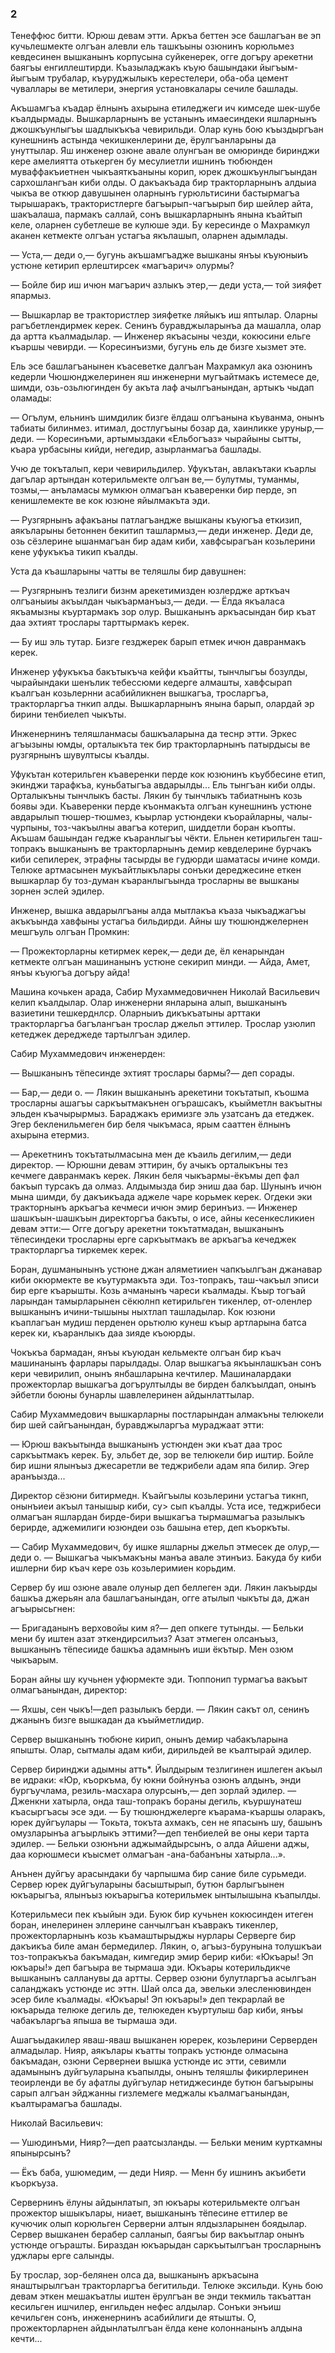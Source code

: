 ### 2

Тенеффюс битти.
Юрюш девам этти.
Аркъа беттен эсе башлагъан ве эп кучьлешмекте олгъан алевли ель ташкъыны озюнинъ корюльмез кевдесинен вышканынъ корпусына суйкенерек, огге догъру арекетни баягъы енгиллештирди.
Къазыладжакъ къую башындаки йыгъым-йыгъым трубалар, къуруджылыкъ керестелери, оба-оба цемент чуваллары ве метилери, энергия установкалары сечиле башлады.

Акъшамгъа къадар ёлнынъ ахырына етиледжеги ич кимседе шек-шубе къалдырмады.
Вышкарларнынъ ве устанынъ имаесиндеки яшларнынъ джошкъунлыгъы шадлыкъкъа чевирильди.
Олар кунь бою къыздыргъан кунешнинъ астында чекишкенлерини де, ёрулгъанларыны да унуттылар.
Яш инженер озюне авале олунгъан ве омюринде биринджи кере амелиятта отькерген бу месулиетли ишнинъ тюбюнден муваффакъиетнен чыкъаяткъаныны корип, юрек джошкъунлыгъындан сархошлангъан киби олды.
О дакъакъада бир тракторларнынъ алдыиа чыкъа ве откюр давушынен оларнынъ гурюльтисини бастырмагъа тырышаракъ, трактористлерге багъырып-чагъырып бир шейлер айта, шакъалаша, пармакъ саллай, сонъ вышкарларнынъ янына къайтып келе, оларнен субетлеше ве кулюше эди.
Бу кересинде о Махрамкул аканен кетмекте олгъан устагъа якълашып, оларнен адымлады.

— Уста,— деди о,— бугунь акъшамгъадже вышканы янъы къуюныиъ устюне кетирип ерлештирсек «магъарич» олурмы?

— Бойле бир иш ичюн магъарич азлыкъ этер,— деди уста,— той зияфет япармыз.

— Вышкарлар ве трактористлер зияфетке ляйыкъ иш яптылар.
Оларны рагъбетлендирмек керек.
Сенинъ буравджыларынъа да машалла, олар да артта къалмадылар.
— Инженер якъасыны чезди, кокюсини ельге къаршы чевирди.
— Коресинъизми, бугунь ель де бизге хызмет эте.

Ель эсе башлагъанынен къасеветке далгъан Махрамкул ака озюнинъ кедерли Чюшюнджелеринен яш инженерни мугъайтмакъ истемесе де, шимди, озь-озьлюгинден бу акъта лаф ачылгъанындан, артыкъ чыдап оламады:

— Огълум, ельнинъ шимдилик бизге ёлдаш олгъанына къуванма, онынъ табиаты билинмез.
итимал, достлугъыны бозар да, хаинликке уруныр,— деди.
— Коресинъми, артымыздаки «Ельбогъаз» чырайыны сытты, къара урбасыны кийди, негедир, азырланмагъа башлады.

Учю де токъталып, кери чевирильдилер.
Уфукътан, авлакътаки къарлы дагълар артындан котерильмекте олгъан ве,— булутмы, туманмы, тозмы,— анъламасы мумкюн олмагъан къаверенки бир перде, эп кенишлемекте ве кок юзюне яйылмакъта эди.

— Рузгярнынъ афакъаны патлагъандже вышканы къуюгъа еткизип, аякъларыны бетоннен бекитип ташлармыз,— деди инженер.
Деди де, озь сёзлерине ышанмагъан бир адам киби, хавфсырагъан козьлерини кене уфукъкъа тикип къалды.

Уста да къашларыны чатты ве теляшлы бир давушнен:

— Рузгярнынъ тезлиги бизнм арекетимизден юзлердже арткъач олгъаныиы акъылдан чыкъарманъыз,— деди.
— Ёлда якъаласа якъамызны къуртармакъ зор олур.
Вышканынъ аркъасындан бир къат даа эхтият трослары тарттырмакъ керек.

— Бу иш эль тутар.
Бизге гезджерек барып етмек ичюн давранмакъ керек.

Инженер уфукъкъа бакътыкъча кейфи къайтты, тынчлыгъы бозулды, чырайындаки шенълик тебессюми кедерге алмашты, хавфсырап къалгъан козьлернни асабийликнен вышкагъа, тросларгъа, тракторларгъа тнкип алды.
Вышкарларнынъ янына барып, олардай эр бирини тенбиелеп чыкъты.

Инженернинъ теляшланмасы башкъаларына да теснр этти.
Эркес агъызыны юмды, орталыкъта тек бир тракторларнынъ патырдысы ве рузгярнынъ шувултысы къалды.

Уфукътан котерильген къаверенки перде кок юзюнинъ къуббесине етип, экинджи тарафкъа, куньбатыгъа авдарылды...
Ель тынгъан киби олды.
Орталыкъны тынчлыкъ басты.
Лякин бу тынчлыкъ табиатнынъ козь боявы эди.
Къаверенки перде къонмакъта олгъан кунешнинъ устюне авдарылып тюшер-тюшмез, къырлар устюндеки къорайларны, чалы-чурпыны, тоз-чакъылны авагъа котерип, шиддетли боран къопты.
Акъшам башындан гедже къаранлыгъы чёкти.
Ельнен кетирильген таш-топракъ вышканынъ ве тракторларнынъ демир кевделерине бурчакъ киби сепилерек, этрафны тасырды ве гудюрди шаматасы ичине комди.
Телюке артмасынен мукъайтлыкълары сонъки дереджесине еткен вышкарлар бу тоз-думан къаранлыгъында тросларны ве вышканы зорнен эслей эдилер.

Инженер, вышка авдарылгъаны алда мытлакъа къаза чыкъаджагъы акъкъында хавфыны устагъа бильдирди.
Айны шу тюшюнджелернен мешгъуль олгъан Промкин:

— Прожекторларны кетирмек керек,— деди де, ёл кенарындан кетмекте олгъан машинанынъ устюне секирип минди.
— Айда, Амет, янъы къуюгъа догъру айда!

Машина кочькен арада, Сабир Мухаммедовичнен Николай Васильевич келип къалдылар.
Олар инженерни янларына алып, вышканынъ вазиетини тешкерднлср.
Оларныиъ дикъкъатыны арттаки тракторларгъа багълангъан трослар джельп эттилер.
Трослар узюлип кетеджек дереджеде тартылгъан эдилер.

Сабир Мухаммедович инженерден:

— Вышканынъ тёпесинде эхтият трослары бармы?— деп сорады.

— Бар,— деди о.
— Лякин вышканынъ арекетини токътатып, къошма тросларны ашагъы саркъытмакънен огърашсакъ, къыйметлн вакъытны эльден къачырырмыз.
Бараджакъ еримизге эль узатсанъ да етеджек.
Эгер бекленильмеген бир беля чыкъмаса, ярым сааттен ёлнынъ ахырына етермиз.

— Арекетнинъ токътатылмасына мен де къаиль дегилим,— деди директор.
— Юрюшни девам эттирин, бу ачыкъ орталыкъны тез кечмеге давранмакъ керек.
Лякин беля чыкъармы-ёкъмы деп фал бакъып турсакъ да олмаз.
Алдымызда бир эниш даа бар.
Шунынъ ичюн мына шимди, бу дакъикъада аджеле чаре корьмек керек.
Огдеки эки тракторнынъ аркъагъа кечмеси ичюн эмир беринъиз.
— Инженер шашкъын-шашкъын директоргъа бакъты, о исе, айны кесенкесликиен девам этти:— Огге догъру арекетни токътатмадан, вышканынъ тёпесиндеки тросларны ерге саркъытмакъ ве аркъагъа кечеджек тракторларгъа тиркемек керек.

Боран, душманынынъ устюне джан аляметииен чапкъылгъан джанавар киби окюрмекте ве къутурмакъта эди.
Тоз-топракъ, таш-чакъыл эписи бир ерге къарышты.
Козь ачманынъ чареси къалмады.
Къыр тогъай ларындан тамырларынен сёкюлнп кетирильген тикенлер, от-оленлер вышканынъ ичини-тышыны ныхтлап ташладылар.
Кок юзюни къаплагъан мудиш перденен орьтюлю кунеш къыр артларына батса керек ки, къаранлыкъ даа зияде къоюрды.

Чокъкъа бармадан, янъы къуюдан кельмекте олгъан бир къач машинанынъ фарлары парылдады.
Олар вышкагъа якъынлашкъан сонъ кери чевирилип, онынъ янбашларына кечтилер.
Машиналардаки прожекторлар вышкагъа догърултылды ве бирден балкъылдап, онынъ эйбетли боюны бунарлы шавлелеринен айдынлаттылар.

Сабир Мухаммедович вышкарларны постларындан алмакъны телюкели бир шей сайгъанындан, буравджыларгъа мураджаат этти:

— Юрюш вакъытында вышканынъ устюнден эки къат даа трос саркъытмакъ керек.
Бу, эльбет де, зор ве телюкели бир иштир.
Бойле бир ишни ялынъыз джесаретли ве теджрибели адам япа билир.
Эгер аранъызда...

Директор сёзюни битирмедн.
Къайгъылы козьлерини устагъа тикнп, онынъиеи акъыл танышыр киби, су> сып къалды.
Уста исе, теджрибеси олмагъан яшлардан бирде-бири вышкагъа тырмашмагъа разылыкъ берирде, аджемилиги юзюндеи озь башына етер, деп къоркъты.

— Сабир Мухаммедович, бу ишке яшларны джельп этмесек де олур,— деди о.
— Вышкагъа чыкъмакъны манъа авале этинъиз.
Бакуда бу киби ишлерни бир къач кере озь козьлеримиен корьдим.

Сервер бу иш озюне авале олуныр деп беллеген эди.
Лякин лакъырды башкъа джерьян ала башлагъанындан, огге атылып чыкъты да, джан агъырысьгнен:

— Бригаданынъ верховойы ким я?— деп опкеге тутынды.
— Бельки мени бу иштен азат эткендирсилъиз?
Азат этмеген олсанъыз, вышканынъ тёпесииде башкъа адамнынъ иши ёкътыр.
Мен озюм чыкъарым.

Боран айны шу кучьнен уфюрмекте эди.
Тюппонип турмагъа вакъыт олмагъанындан, директор:

— Яхшы, сен чыкъ!—деп разылыкъ берди.
— Лякин сакът ол, сенинъ джанынъ бизге вышкадан да къыйметлидир.

Сервер вышканынъ тюбюне кирип, онынъ демир чабакъларына япышты.
Олар, сытмалы адам киби, дирильдей ве къалтырай эдилер.

Сервер биринджи адымны атть*. Йылдырым тезлигинен ишлеген акъыл ве идраки:
«Юр, къоркъма, бу юкни бойнунъа озюнъ алдынъ, энди бургъучлама, резиль-масхара олурсынъ,— деп зорлай эдилер.
— Дженкни хатырла, онда таш-топракъ бораны дегиль, къуршунатеш къасыргъасы эсе эди.
— Бу тюшюнджелерге къарама-къаршы оларакъ, юрек дуйгъулары — Токьта, токъта ахмакъ, сен не япасынъ шу, башынъ омузларынъа агъырлыкъ эттими?—деп тенбиелей ве оны кери тарта эдилер.
— Бельки озюнъни аджымайдырсынъ, о алда Айшени аджы, даа корюшмеси къысмет олмагъан -ана-бабанъны хатырла...».

Анънен дуйгъу арасындаки бу чарпышма бир сание биле сурьмеди.
Сервер юрек дуйгъуларыны басыштырып, бутюн барлыгъынен юкъарыгъа, ялынъыз юкъарыгъа котерильмек ынтылышына къапылды.

Котерильмеси пек къыйын эди.
Буюк бир кучьнен кокюсинден итеген боран, инелеринен эллерине санчылгъан къавракъ тикенлер, прожекторларнынъ козь къамаштырыджы нурлары Серверге бир дакъикъа биле аман бермедилер.
Лякин, о, агъыз-бурунына толушкъаи тоз-топракъкъа бакъмадан, кимгедир эмир берир киби:
«Юкъары!
Эп юкъары!» деп багъыра ве тырмаша эди.
Юкъары котерильдикче вышканынъ салланувы да артты.
Сервер озюни булутларгъа асылгъан саланджакъ устюнде ис эттн.
Шай олса да, эвельки элесленювинден эсер биле къалмады.
«Юкъары!
Эп юкъары!» деп текрарлай ве юкъарыда телюке дегиль де, телюкеден къуртулыш бар киби, янъы чабакъларгъа япыша ве тырмаша эди.

Ашагъыдакилер яваш-яваш вышканен юререк, козьлерини Серверден алмадылар.
Нияр, аякълары къатты топракъ устюнде олмасына бакъмадан, озюни Сервернеи вышка устюнде ис этти, севимли адамынынъ дуйгъуларына къапылды, онынъ теляшлы фикирлеринен теоирленди ве бу афатлы дуйгъулар нетиджесинде бутюн багъырыны сарып алгъан эйджанны гизлемеге меджалы къалмагъанындан, къалтырамагъа башлады.

Николай Васильевич:

— Ушюдинъми, Нияр?—деп раатсызланды.
— Бельки меним курткамны япынырсынъ?

— Ёкъ баба, ушюмедим, — деди Нияр.
— Менн бу ишнинъ акъибети къоркъуза.

Сервернинъ ёлуны айдынлатып, эп юкъары котерильмекте олгъан прожектор ышыкълары, ниает, вышканынъ тёпесине еттилер ве кучючик олып корюльген Серверни алтын ялдызларынен боядылар.
Сервер вышканен берабер салланып, баягъы бир вакъытлар онынъ устюнде огърашты.
Бираздан юкъарыдан саркъытылгъан тросларнынъ уджлары ерге салынды.

Бу трослар, зор-белянен олса да, вышканынъ аркъасына янаштырылгъан тракторларгъа бегитильди.
Телюке эксильди.
Кунь бою девам эткен мешакъатлы иштен ёрулгъан ве энди текмиль такъаттан кесильген ишчилер, енгильден нефес алдылар.
Сонъки энъиш кечильген сонъ, инженернинъ асабийлиги де ятышты.
О, прожекторларнен айдынлатылгъан ёлда кене колоннанынъ алдына кечти...
